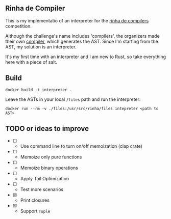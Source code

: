 ## Rinha de Compiler

This is my implementatio of an interpreter for the [rinha de compilers](https://github.com/aripiprazole/rinha-de-compiler) competition.

Although the challenge's name includes 'compilers', the organizers made their own [compiler](https://docs.rs/rinha/latest/rinha/), which generates the AST. Since I'm starting from the AST, my solution is an interpreter.

It's my first time with an interpreter and I am new to Rust, so take everything here with a piece of salt.

## Build

```
docker build -t interpreter .
```

Leave the ASTs in your local `/files` path and run the interpreter:

```
docker run --rm -v ./files:/usr/src/rinha/files intepreter <path to AST>
```


## TODO or ideas to improve

- [ ] - Use command line to turn on/off memoization (clap crate)
- [ ] - Memoize only pure functions
- [ ] - Memoize binary operations
- [ ] - Apply Tail Optimization
- [ ] - Test more scenarios
- [X] - Print closures
- [X] - Support `Tuple`
